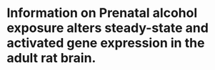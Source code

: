 # Information on Prenatal alcohol exposure alters steady-state and activated gene expression in the adult rat brain. 
